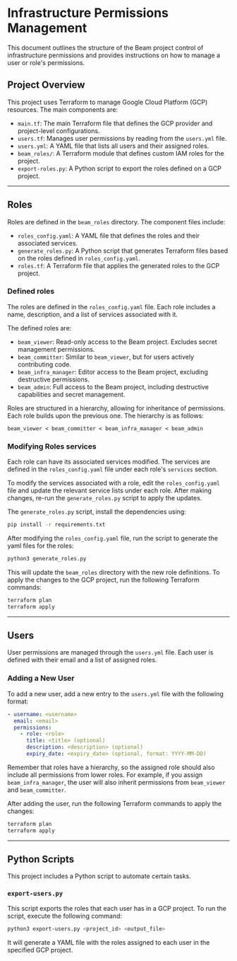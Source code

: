 # Infrastructure Permissions Management

This document outlines the structure of the Beam project control of infrastructure permissions and provides instructions on how to manage a user or role's permissions.

## Project Overview

This project uses Terraform to manage Google Cloud Platform (GCP) resources. The main components are:

- `main.tf`: The main Terraform file that defines the GCP provider and project-level configurations.
- `users.tf`: Manages user permissions by reading from the `users.yml` file.
- `users.yml`: A YAML file that lists all users and their assigned roles.
- `beam_roles/`: A Terraform module that defines custom IAM roles for the project.
- `export-roles.py`: A Python script to export the roles defined on a GCP project.

---

## Roles

Roles are defined in the `beam_roles` directory. The component files include:

- `roles_config.yaml`: A YAML file that defines the roles and their associated services.
- `generate_roles.py`: A Python script that generates Terraform files based on the roles defined in `roles_config.yaml`.
- `roles.tf`: A Terraform file that applies the generated roles to the GCP project.

### Defined roles

The roles are defined in the `roles_config.yaml` file. Each role includes a name, description, and a list of services associated with it.

The defined roles are:

- `beam_viewer`: Read-only access to the Beam project. Excludes secret management permissions.
- `beam_committer`: Similar to `beam_viewer`, but for users actively contributing code.
- `beam_infra_manager`: Editor access to the Beam project, excluding destructive permissions.
- `beam_admin`: Full access to the Beam project, including destructive capabilities and secret management.

Roles are structured in a hierarchy, allowing for inheritance of permissions. Each role builds upon the previous one. The hierarchy is as follows:

```plaintext
beam_viewer < beam_committer < beam_infra_manager < beam_admin
```

### Modifying Roles services

Each role can have its associated services modified. The services are defined in the `roles_config.yaml` file under each role's `services` section.

To modify the services associated with a role, edit the `roles_config.yaml` file and update the relevant service lists under each role. After making changes, re-run the `generate_roles.py` script to apply the updates.

The `generate_roles.py` script, install the dependencies using:

```bash
pip install -r requirements.txt
```

After modifying the `roles_config.yaml` file, run the script to generate the yaml files for the roles:

```bash
python3 generate_roles.py
```

This will update the `beam_roles` directory with the new role definitions. To apply the changes to the GCP project, run the following Terraform commands:

```bash
terraform plan
terraform apply
```

---

## Users

User permissions are managed through the `users.yml` file. Each user is defined with their email and a list of assigned roles.

### Adding a New User

To add a new user, add a new entry to the `users.yml` file with the following format:

```yaml
- username: <username>
  email: <email>
  permissions:
    - role: <role>
      title: <title> (optional)
      description: <description> (optional)
      expiry_date: <expiry_date> (optional, format: YYYY-MM-DD)
```

Remember that roles have a hierarchy, so the assigned role should also include all permissions from lower roles. For example, if you assign `beam_infra_manager`, the user will also inherit permissions from `beam_viewer` and `beam_committer`.

After adding the user, run the following Terraform commands to apply the changes:

```bash
terraform plan
terraform apply
```

---

## Python Scripts

This project includes a Python script to automate certain tasks.

### `export-users.py`

This script exports the roles that each user has in a GCP project. To run the script, execute the following command:

```bash
python3 export-users.py <project_id> <output_file>
```

It will generate a YAML file with the roles assigned to each user in the specified GCP project.